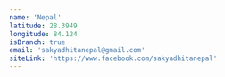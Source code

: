 ```yaml
---
name: 'Nepal'
latitude: 28.3949
longitude: 84.124
isBranch: true
email: 'sakyadhitanepal@gmail.com'
siteLink: 'https://www.facebook.com/sakyadhitanepal'
---
```

